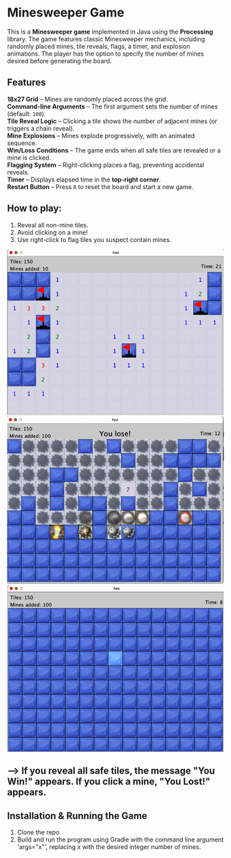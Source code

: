 # Minesweeper Game

This is a **Minesweeper game** implemented in Java using the **Processing** library. The game features classic Minesweeper mechanics, including randomly placed mines, tile reveals, flags, a timer, and explosion animations. The player has the option to specify the number of mines desired before generating the board. 

## Features
**18x27 Grid** – Mines are randomly placed across the grid.  
**Command-line Arguments** – The first argument sets the number of mines (default: `100`).  
**Tile Reveal Logic** – Clicking a tile shows the number of adjacent mines (or triggers a chain reveal).  
**Mine Explosions** – Mines explode progressively, with an animated sequence.  
**Win/Loss Conditions** – The game ends when all safe tiles are revealed or a mine is clicked.  
**Flagging System** – Right-clicking places a flag, preventing accidental reveals.  
**Timer** – Displays elapsed time in the **top-right corner**.  
**Restart Button** – Press `R` to reset the board and start a new game.  

## How to play: 
1. Reveal all non-mine tiles.
2. Avoid clicking on a mine!
3. Use right-click to flag tiles you suspect contain mines.

![Minesweeper preview 1](minesweeper_prev_1.png)
![Minesweeper preview 1](minesweeper_prev_2.png)
![Minesweeper preview 1](minesweeper_prev_3.png)


--> If you reveal all safe tiles, the message "You Win!" appears. If you click a mine, "You Lost!" appears.
---

## Installation & Running the Game
1. Clone the repo 
2. Build and run the program using Gradle with the command line argument 'args="x"', replacing x with the desired integer number of mines.
